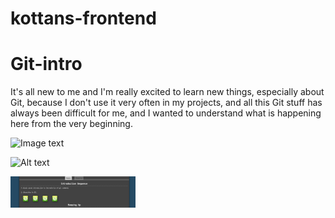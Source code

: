 # kottans-frontend

# Git-intro

It's all new to me and I'm really excited to learn new things, especially about Git, because I don't use it very often in my projects, and all this Git stuff has always been difficult for me, and I wanted to understand what is happening here from the very beginning.

![Image text](https://github.com/FoxYulya/kottans-frontend/tree/main/screenshots/git_introduction.jpg)

![Alt text](/screenshots/path/to/git_introduction.jpg?raw=true "Optional Title")

<img src="screenshots/git_introduction.jpg" width="200" height="50"/>
